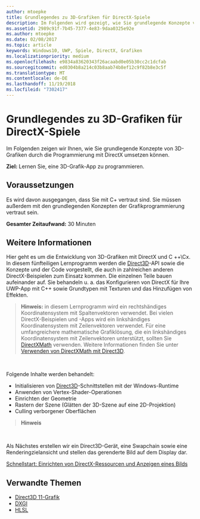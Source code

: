 ```yaml
---
author: mtoepke
title: Grundlegendes zu 3D-Grafiken für DirectX-Spiele
description: Im Folgenden wird gezeigt, wie Sie grundlegende Konzepte von 3D-Grafiken durch die Programmierung mit DirectX umsetzen können.
ms.assetid: 2989c91f-7b45-7377-4e83-9daa0325e92e
ms.author: mtoepke
ms.date: 02/08/2017
ms.topic: article
keywords: Windows10, UWP, Spiele, DirectX, Grafiken
ms.localizationpriority: medium
ms.openlocfilehash: e9834a83620343f26acaabd0e05b30cc2c1dcfab
ms.sourcegitcommit: ed0304b8a214c03b8aab74b8ef12c9f82b8e3c5f
ms.translationtype: MT
ms.contentlocale: de-DE
ms.lasthandoff: 11/19/2018
ms.locfileid: "7302417"
---
```

# <a name="basic-3d-graphics-for-directx-games"></a>Grundlegendes zu 3D-Grafiken für DirectX-Spiele



Im Folgenden zeigen wir Ihnen, wie Sie grundlegende Konzepte von 3D-Grafiken durch die Programmierung mit DirectX umsetzen können.

**Ziel:** Lernen Sie, eine 3D-Grafik-App zu programmieren.

## <a name="prerequisites"></a>Voraussetzungen


Es wird davon ausgegangen, dass Sie mit C+ vertraut sind. Sie müssen außerdem mit den grundlegenden Konzepten der Grafikprogrammierung vertraut sein.

**Gesamter Zeitaufwand:** 30 Minuten

## <a name="where-to-go-from-here"></a>Weitere Informationen


Hier geht es um die Entwicklung von 3D-Grafiken mit DirectX und C ++\\Cx. In diesem fünfteiligen Lernprogramm werden die [Direct3D](https://msdn.microsoft.com/library/windows/desktop/hh309466)-API sowie die Konzepte und der Code vorgestellt, die auch in zahlreichen anderen DirectX-Beispielen zum Einsatz kommen. Die einzelnen Teile bauen aufeinander auf. Sie behandeln u. a. das Konfigurieren von DirectX für Ihre UWP-App mit C++ sowie Grundtypen mit Texturen und das Hinzufügen von Effekten.

> **Hinweis:** in diesem Lernprogramm wird ein rechtshändiges Koordinatensystem mit Spaltenvektoren verwendet. Bei vielen DirectX-Beispielen und -Apps wird ein linkshändiges Koordinatensystem mit Zeilenvektoren verwendet. Für eine umfangreichere mathematische Grafiklösung, die ein linkshändiges Koordinatensystem mit Zeilenvektoren unterstützt, sollten Sie [DirectXMath](https://msdn.microsoft.com/library/windows/desktop/hh437833) verwenden. Weitere Informationen finden Sie unter [Verwenden von DirectXMath mit Direct3D](https://msdn.microsoft.com/library/windows/desktop/ff729728#Use_DXMath_with_D3D).

 

Folgende Inhalte werden behandelt:

-   Initialisieren von [Direct3D](https://msdn.microsoft.com/library/windows/desktop/hh309466)-Schnittstellen mit der Windows-Runtime
-   Anwenden von Vertex-Shader-Operationen
-   Einrichten der Geometrie
-   Rastern der Szene (Glätten der 3D-Szene auf eine 2D-Projektion)
-   Culling verborgener Oberflächen

> **Hinweis**  

 

Als Nächstes erstellen wir ein Direct3D-Gerät, eine Swapchain sowie eine Renderingzielansicht und stellen das gerenderte Bild auf dem Display dar.

[Schnellstart: Einrichten von DirectX-Ressourcen und Anzeigen eines Bilds](setting-up-directx-resources.md)

## <a name="related-topics"></a>Verwandte Themen


* [Direct3D 11-Grafik](https://msdn.microsoft.com/library/windows/desktop/ff476080)
* [DXGI](https://msdn.microsoft.com/library/windows/desktop/hh404534)
* [HLSL](https://msdn.microsoft.com/library/windows/desktop/bb509561)

 

 





